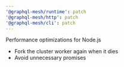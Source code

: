 ```yaml
---
'@graphql-mesh/runtime': patch
'@graphql-mesh/http': patch
'@graphql-mesh/cli': patch
---
```


Performance optimizations for Node.js
- Fork the cluster worker again when it dies
- Avoid unnecessary promises
